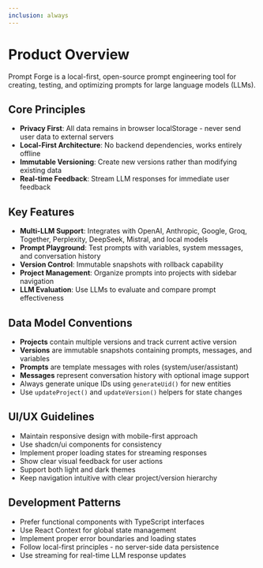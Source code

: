 ```yaml
---
inclusion: always
---
```


# Product Overview

Prompt Forge is a local-first, open-source prompt engineering tool for creating, testing, and optimizing prompts for large language models (LLMs).

## Core Principles

- **Privacy First**: All data remains in browser localStorage - never send user data to external servers
- **Local-First Architecture**: No backend dependencies, works entirely offline
- **Immutable Versioning**: Create new versions rather than modifying existing data
- **Real-time Feedback**: Stream LLM responses for immediate user feedback

## Key Features

- **Multi-LLM Support**: Integrates with OpenAI, Anthropic, Google, Groq, Together, Perplexity, DeepSeek, Mistral, and local models
- **Prompt Playground**: Test prompts with variables, system messages, and conversation history
- **Version Control**: Immutable snapshots with rollback capability
- **Project Management**: Organize prompts into projects with sidebar navigation
- **LLM Evaluation**: Use LLMs to evaluate and compare prompt effectiveness

## Data Model Conventions

- **Projects** contain multiple versions and track current active version
- **Versions** are immutable snapshots containing prompts, messages, and variables
- **Prompts** are template messages with roles (system/user/assistant)
- **Messages** represent conversation history with optional image support
- Always generate unique IDs using `generateUid()` for new entities
- Use `updateProject()` and `updateVersion()` helpers for state changes

## UI/UX Guidelines

- Maintain responsive design with mobile-first approach
- Use shadcn/ui components for consistency
- Implement proper loading states for streaming responses
- Show clear visual feedback for user actions
- Support both light and dark themes
- Keep navigation intuitive with clear project/version hierarchy

## Development Patterns

- Prefer functional components with TypeScript interfaces
- Use React Context for global state management
- Implement proper error boundaries and loading states
- Follow local-first principles - no server-side data persistence
- Use streaming for real-time LLM response updates